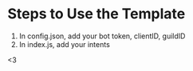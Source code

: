 # Steps to Use the Template

1. In config.json, add your bot token, clientID, guildID
2. In index.js, add your intents

<3